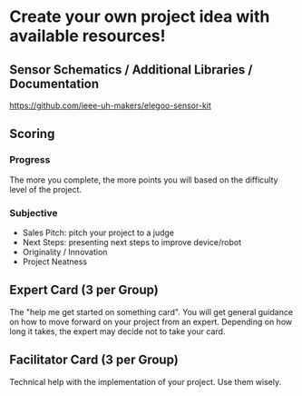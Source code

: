 # Create your own project idea with available resources!

## Sensor Schematics / Additional Libraries / Documentation
https://github.com/ieee-uh-makers/elegoo-sensor-kit

## Scoring

### Progress
The more you complete, the more points you will based on the difficulty level of the project.

### Subjective
- Sales Pitch: pitch your project to a judge
- Next Steps: presenting next steps to improve device/robot
- Originality / Innovation
- Project Neatness

## Expert Card (3 per Group)
The "help me get started on something card". You will get general guidance on how to move forward on your project from an expert. Depending on how long it takes, the expert may decide not to take your card.

## Facilitator Card (3 per Group)
Technical help with the implementation of your project. Use them wisely.
